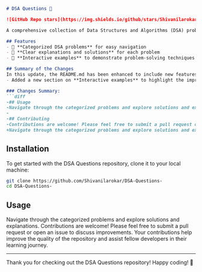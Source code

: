 ```markdown
# DSA Questions 🤖

![GitHub Repo stars](https://img.shields.io/github/stars/Shivanilarokar/DSA-Questions-) ![GitHub forks](https://img.shields.io/github/forks/Shivanilarokar/DSA-Questions-) ![GitHub issues](https://img.shields.io/github/issues/Shivanilarokar/DSA-Questions-)

A comprehensive collection of Data Structures and Algorithms (DSA) problems to help developers and learners practice and enhance their coding skills through a variety of algorithmic challenges.

## Features
- 🚀 **Categorized DSA problems** for easy navigation
- 📖 **Clear explanations and solutions** for each problem
- 🔄 **Interactive examples** to demonstrate problem-solving techniques

## Summary of the Changes
In this update, the README.md has been enhanced to include new features and improvements:
- Added a new section on **Interactive examples** to highlight the improved learning experience.

### Changes Summary:
```diff
-## Usage
-Navigate through the categorized problems and explore solutions and explanations. You can contribute by adding new problems or enhancing existing solutions.
-
-## Contributing
-Contributions are welcome! Please feel free to submit a pull request or open an issue to discuss improvements. Your contributions help improve the quality of the repository and assist fellow developers in their learning journey.
+Navigate through the categorized problems and explore solutions and explanations. Contributions are welcome! Please feel free to submit a pull request or open an issue to discuss improvements. Your contributions help improve the quality of the repository and assist fellow developers in their learning journey.
```

## Installation
To get started with the DSA Questions repository, clone it to your local machine:
```bash
git clone https://github.com/Shivanilarokar/DSA-Questions-
cd DSA-Questions-
```

## Usage
Navigate through the categorized problems and explore solutions and explanations. Contributions are welcome! Please feel free to submit a pull request or open an issue to discuss improvements. Your contributions help improve the quality of the repository and assist fellow developers in their learning journey.

---

Thank you for checking out the DSA Questions repository! Happy coding! 🎉
```